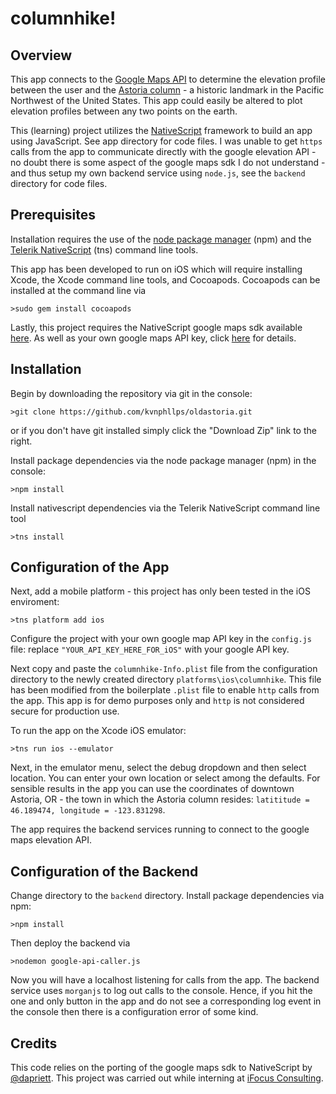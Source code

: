 # columnhike!

## Overview

This app connects to the [Google Maps API](https://developers.google.com/maps/documentation/javascript/) to determine the elevation profile between the user and the [Astoria column](http://astoriacolumn.org/) - a historic landmark in the Pacific Northwest of the United States. This app could easily be altered to plot elevation profiles between any two  points on the earth.

This (learning) project utilizes the [NativeScript](https://github.com/NativeScript) framework to build an app using JavaScript. See app directory for code files. I was unable to get ```https``` calls from the app to communicate directly with the google elevation API - no doubt there is some aspect of the google maps sdk I do not understand - and thus setup my own backend service using ```node.js```, see the ```backend``` directory for code files.

 	
## Prerequisites

Installation requires the use of the [node package manager]((http://blog.npmjs.org/post/104272486560/getting-started-with-npm)) (npm) and the [Telerik NativeScript](http://docs.nativescript.org/getting-started#install-nativescript-and-configure-your-environment) (tns) command line tools.

This app has been developed to run on iOS which will require installing Xcode, the Xcode command line tools, and Cocoapods. Cocoapods can be installed at the command line via

```>sudo gem install cocoapods```

Lastly, this project requires the NativeScript google maps sdk available [here](https://github.com/dapriett/nativescript-google-maps-sdk). As well as your own google maps API key, click [here](https://developers.google.com/maps/signup?hl=en) for details.


## Installation

Begin by downloading the repository via git in the console:

```>git clone https://github.com/kvnphllps/oldastoria.git```

or if you don't have git installed simply click the "Download Zip" link to the right.

 Install package dependencies via the node package manager (npm) in the console:
 
 ``` >npm install ```

Install nativescript dependencies via the Telerik NativeScript command line tool

```>tns install```

## Configuration of the App

Next, add a mobile platform - this project has only been tested in the iOS enviroment:

```>tns platform add ios```

Configure the project with your own google map API key in the ```config.js``` file: replace ```"YOUR_API_KEY_HERE_FOR_iOS"``` with your google API key.

Next copy and paste the ```columnhike-Info.plist``` file from the configuration directory to the newly created directory ```platforms\ios\columnhike```. This file has been modified from the boilerplate ```.plist``` file to enable ```http``` calls from the app. This app is for demo purposes only and ```http``` is not considered secure for production use.

To run the app on the Xcode iOS emulator:

```>tns run ios --emulator```

Next, in the emulator menu, select the debug dropdown and then select location. You can enter your own location or select among the defaults. For sensible results in the app you can use the coordinates of downtown Astoria, OR - the town in which the Astoria column resides: ```latititude = 46.189474, longitude = -123.831298```.

The app requires the backend services running to connect to the google maps elevation API.

## Configuration of the Backend

Change directory to the ```backend``` directory. Install package dependencies via npm:

```>npm install```

Then deploy the backend via 

```>nodemon google-api-caller.js```

Now you will have a localhost listening for calls from the app. The backend service uses ```morganjs``` to log out calls to the console. Hence, if you hit the one and only button in the app and do not see a corresponding log event in the console then there is a configuration  error of some kind.


## Credits
This code relies on the porting of the google maps sdk to NativeScript by [@dapriett](https://github.com/danvk). This project was carried out while interning at [iFocus Consulting](http://www.ifocus.us/).

